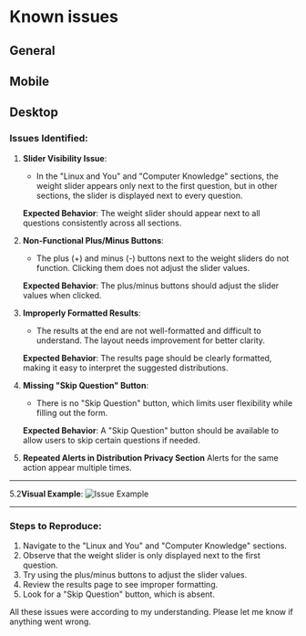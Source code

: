 # Known issues

## General

## Mobile

## Desktop


### **Issues Identified:**

1. **Slider Visibility Issue**:
   - In the "Linux and You" and "Computer Knowledge" sections, the weight slider appears only next to the first question, but in other sections, the slider is displayed next to every question.
   
   **Expected Behavior**: The weight slider should appear next to all questions consistently across all sections.

2. **Non-Functional Plus/Minus Buttons**:
   - The plus (+) and minus (-) buttons next to the weight sliders do not function. Clicking them does not adjust the slider values.
   
   **Expected Behavior**: The plus/minus buttons should adjust the slider values when clicked.

3. **Improperly Formatted Results**:
   - The results at the end are not well-formatted and difficult to understand. The layout needs improvement for better clarity.

   **Expected Behavior**: The results page should be clearly formatted, making it easy to interpret the suggested distributions.

4. **Missing "Skip Question" Button**:
   - There is no "Skip Question" button, which limits user flexibility while filling out the form.
   
   **Expected Behavior**: A "Skip Question" button should be available to allow users to skip certain questions if needed.

5. **Repeated Alerts in Distribution Privacy Section**
Alerts for the same action appear multiple times.


---
5.2**Visual Example**:
![Issue Example](https://i.ibb.co/27BpMYm/Screenshot-2024-10-01-212641.png)


---

### **Steps to Reproduce**:
1. Navigate to the "Linux and You" and "Computer Knowledge" sections.
2. Observe that the weight slider is only displayed next to the first question.
3. Try using the plus/minus buttons to adjust the slider values.
4. Review the results page to see improper formatting.
5. Look for a "Skip Question" button, which is absent.

All these issues were according to my understanding. Please let me know if anything went wrong.
